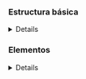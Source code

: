 ### Estructura básica
<details> 
  
#### Esqueletos
<details>

```
<!DOCTYPE html>  
<html> 
 <head> 
 </head>
 <body>  
 </body>
</html>
```

</details>

#### Para acentos
<details>

  ```
<meta charset="utf-8">
```
</details>

#### Encabezados 
<details>

h(n), n tiene 6 niveles, y 1 es de mayor importancia
```
  <h1>...</h1>  
```
</details>

#### Párrafos y Saltos de linea 
<details>

Un párrafo
```
<p>...</p> 
<br/>
 ```
</details>

#### Contenedores
  <details>
  
##### div

    Nivel de bloque
##### span

    Nivel de linea
  </details>
  
  #### Formatos
<details>
  
  <details><summary>Negritas</summary>

```
  <b> Formatea el texto en negrita </b>
  <strong> Formatea el texto en negrita y TIENE IMPORTANCIA SEMANTICA </strong>
```
  </details>
  <details><summary>Cursiva</summary>
    
```
  <i> Formatea el texto en negrita y tiene importancia semántica </i>
  <em> Formatea en itálica o cursiva y tiene importancia semántica </em>
```
  </details>
</details>

  #### Atributos
  <details>
    
*  **width**: anchura

*  **height**: altura

*  **id**: identificador único al elemento o etiqueta que se le aplique.

*  **class**: identificador común a las etiquetas (plural), para aplicar estilos o interactividad
  </details>
  
  </details>
  
### Elementos
<details>
  
   #### Imagen
  <details>
    
 *No necesita etiqueta de cierre, necesita una ruta de la imagen, y se le puede agregar los atributos width y height*  
 
##### Atributos
    
<details>
      
  **width**, **height**, **src** (se explicaron en atributos y al inicio de seccion).  
      **alt**: Texto alternativo  
      **tittle**: Texto flotante al situarnos encima con el mouse  
      
</details>
    
    
 ```
 <img src=""/>
 <img src=""/ alt="No se puede mostrar la imagen" title="imagen de gatitos">
 ```
 
    
  </details>
  
  #### Enlace o link  
  <details>  
    
  Conexión a información o documento al pulsar a este.  
  Atributo esencial es **href** para indicar el destino.  
    Atributo **target** indica como se abre el link.  (*target = "_blank"*, para abrir en otra pagina; existen otros más como *"_self"* para abrirla en la misma sección . *"_parent*, *"_top*", o *"framename"* para un marco en específico).  
  ```
  <a href="www.prueba-allan.ddnsfree.com"> </a>
  <a target = "_blank" href="www.google.com"></a>
  ```
    
  </details>
  
  #### Listas
  <details>
    
##### Listas ordenadas

<details>

  Crear listas ordenadas.
      
```   
      <ol type="1">
        <li value="1">Empieza con 1. </li>
        <li>2.</li>
        <li>3.</li>
      </ol>
```
  
  ###### Atributos
  <details>
    
```
    <ol start="number"> Define numero inicial, default es 1 o toma el equivalente en su numeración (2=b)</ol>
    <ol type="A|a|1|I|i"> Define el tipo de numeración: alfabética, numeral, romano </ol>
    <li value="number"> Define valor equivalente al tipo de numeracion por elemento de lista</li>
```
    
  </details>

      
</details>
    
##### Listas desordenada
   
<details>
  
Unordered list es una lista sin prioridad u orden. Default es disk o circulo rellenado. 
```
  <ul>
    <li> </li>
  </ul>
```
*ATRIBUTOS*
<details>
  
  type="circle|square|disk|none"
</details>
  
</details>
    
##### Listas de definiciones
   
<details>
  
Definition list es lista para definiciones (parecido a un diccionario)
```
  <dl>
    <dt>Termino que definiremos </dt>
      <dd>1ra definicion    </dd>
      <dd>2a definicion    </dd>
    <dt>2o termino</dt>
      <dd></dd>
  </dl>
```

  
</details>
 
  </details>
  
#### Tablas
  
<details>

* tr=renglón
* td="columna o entrada, celda"
* th=encabezado, negritas
  
```
  <table>
    <tr>
      <th>Encabezado</th>
    </tr>
    <tr> 
      <td>"celda de columna", table data</td>
    </tr>
  </table>
```
**ATRIBUTOS**
<details>
  
  <table>
    <tr>
      <th>Etiqueta</th>
      <th>Atributo</th>
      <th>Definicion</th>
    </tr>
    <tr>
      <td rowspan="2"> td, tr </td>
      <td> colspan="number" </td>
      <td> Agrupar una celda con varias columnas </td>
    </tr>
    <tr>
      <td> rowspan="number" </td>
      <td> Agrupar una celda con varios renglones </td>
    </tr>
  </table>
</details>
</details>
  
#### Formularios
<details>
  
  Formularios para ingreso de datos de usuarios
```
  <form action="http://destino.com" method="POST"/>
    Nombre de Usuario: <input name="nombreUsuario" value="valor por defecto" type="text"><br> <!--texto-->
    Estas vivo: <input name="status" type="checkbox" checked="checked" value="selecionada"> <!--checked selecciona la casilla por default, al mandar información manda el contenido de value.--> <br>
    Quieres:<br>
    Comer <input name="acciones" type="radio" value="comer"><br>
    Dormir <input name="acciones" type="radio" value="dormir"><br>
    Jugar <input name="acciones" type="radio" value="jugar"><br>
    Password <input name="password" type="password">
    Secreto <input name="secretos" type="hidden" value="nuevoDatoOculto">
    Reset <input type="reset" value="restablecer o reiniciar">
    Enviar <input type="submit" value="enviar">
  </form>
```
  
  </details>
  </details>
